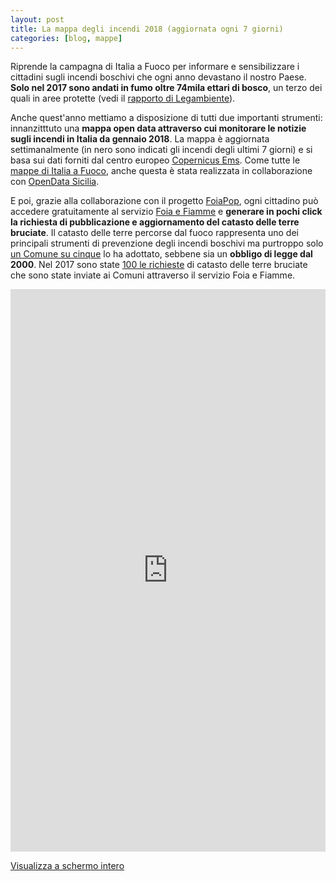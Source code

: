 ```yaml
---
layout: post
title: La mappa degli incendi 2018 (aggiornata ogni 7 giorni)
categories: [blog, mappe]
---
```


Riprende la campagna di Italia a Fuoco per informare e sensibilizzare i cittadini sugli incendi boschivi che ogni anno devastano il nostro Paese. **Solo nel 2017 sono andati in fumo oltre 74mila ettari di bosco**, un terzo dei quali in aree protette (vedi il [rapporto di Legambiente](https://www.legambiente.it/contenuti/comunicati/incendi-boschivi-e-record-74965-ettari-bruciati-nei-sette-mesi-del-2017-ecco-l-)).<br>

Anche quest'anno mettiamo a disposizione di tutti due importanti strumenti: innanzitttuto una **mappa open data attraverso cui monitorare le notizie sugli incendi in Italia da gennaio 2018**. La mappa è aggiornata settimanalmente (in nero sono indicati gli incendi degli ultimi 7 giorni) e si basa sui dati forniti dal centro europeo [Copernicus Ems](http://emergency.copernicus.eu/). Come tutte le [mappe di Italia a Fuoco](https://www.italiaafuoco.info/mappe/), anche questa è stata realizzata in collaborazione con [OpenData Sicilia](http://opendatasicilia.it/).<br>

E poi, grazie alla collaborazione con il progetto [FoiaPop](http://www.foiapop.it/), ogni cittadino può accedere gratuitamente al servizio [Foia e Fiamme](https://italiaafuoco.info/foia/) e **generare in pochi click la richiesta di pubblicazione e aggiornamento del catasto delle terre bruciate**. Il catasto delle terre percorse dal fuoco rappresenta uno dei principali strumenti di prevenzione degli incendi boschivi ma purtroppo solo [un Comune su cinque](https://www.avvenire.it/attualita/pagine/un-comune-su-5-senza-il-catasto) lo ha adottato, sebbene sia un **obbligo di legge dal 2000**. Nel 2017 sono state [100 le richieste](https://docs.google.com/spreadsheets/d/e/2PACX-1vQHIcaQrXHke2rFSGnydDo6dextEBaxrRL6lbSBNkR2OrQiKje25bOzv7cUsxiLQXSMwXqBkgL94y0W/pubhtml?gid=2018009333&single=true) di catasto delle terre bruciate che sono state inviate ai Comuni attraverso il servizio Foia e Fiamme.<br>

<iframe width="100%" height="900px" frameBorder="0" src="https://umap.openstreetmap.fr/it/map/mappa-delle-news-sugli-incendi-2018_188138?scaleControl=false&miniMap=false&scrollWheelZoom=false&zoomControl=true&allowEdit=false&moreControl=true&searchControl=null&tilelayersControl=null&embedControl=null&datalayersControl=true&onLoadPanel=caption&captionBar=false"></iframe><p><a href="https://umap.openstreetmap.fr/it/map/mappa-delle-news-sugli-incendi-2018_188138">Visualizza a schermo intero</a></p>

